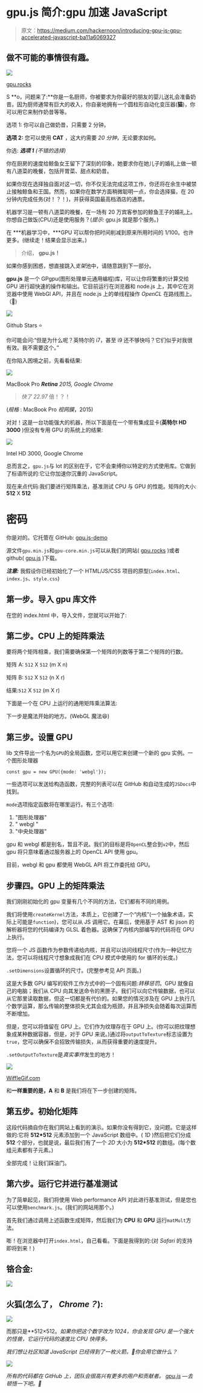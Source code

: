 # gpu.js 简介:gpu 加速 JavaScript

> 原文：<https://medium.com/hackernoon/introducing-gpu-js-gpu-accelerated-javascript-ba11a6069327>

## 做不可能的事情很有趣。

![](img/a32ee27d7ccdf8989d984d7f7f8e208b.png)

[gpu.rocks](http://gpu.rocks)

S **o，问题来了:**你是一名厨师，你被要求为你最好的朋友的婴儿送礼会准备奶昔。因为厨师通常有巨大的收入，你自豪地拥有一个圆柱形自动化变压器(**猫**)，你可以用它来制作奶昔等等。

选项 1: 你可以自己做奶昔，只需要 2 分钟。

**选项 2:** 您可以使用 **CAT** ，这大约需要 *20 分钟*，无论要求如何。

你选: ***选项 1*** *(不错的选择)*

你在厨房的速度给鲸鱼女王留下了深刻的印象，她要求你在她儿子的婚礼上做一顿有八道菜的晚餐，包括开胃菜、甜点和奶昔。

如果你现在选择独自面对这一切，你不仅无法完成这项工作，你还将在余生中被禁止接触鲸鱼和王国。然而，如果你在数学方面稍微聪明一点，你会选择猫，在 20 分钟内完成任务(对！？！)，并获得英国最高档酒店的通票。

机器学习是一顿有八道菜的晚餐，在一场有 20 万宾客参加的鲸鱼王子的婚礼上。你想自己做饭(CPU)还是使用服务？(*提示:* gpu.js 就是那个服务。)

在 ***机器学习中，***GPU 可以帮你把时间削减到原来所用时间的 1/100。也许更多。(继续走！结果会显示出来。)

> 介绍， **gpu.js！**

如果你感到困惑，想直接跳入*支架*池中，请随意跳到下一部分。

**gpu.js** 是一个 GPgpu(图形处理单元通用编程)库，可以让你将繁重的计算交给 GPU 进行超快速的操作和输出。它目前运行在浏览器和 node.js 上，其中它在浏览器中使用 WebGl API，并且在 node.js 上的单线程操作 *OpenCL* 在路线图上。（🎉)

![](img/e4fcd9170837ad0755c579f795e9121c.png)

Github Stars ⭐️

你可能会问:“但是为什么呢？英特尔的 i7，甚至 i9 还不够快吗？它们似乎对我很有效。我不需要这个。”

在你陷入困境之前，先看看结果:

![](img/514bc50c61936d524abee81b6f2248b6.png)

MacBook Pro ***Retina*** *2015, Google Chrome*

> *快了 22.97* 倍！？！

(*规格* : MacBook Pro *视网膜*，2015)

对对！这是一台功能强大的机器，所以下面是在一个带有集成显卡(**英特尔 HD 3000** )但没有专用 GPU 的系统上的结果:

![](img/98da59b02bd6c3667555de7d4cc1b106.png)

Intel HD 3000, Google Chrome

总而言之，`gpu.js`与 lot 的区别在于，它不会束缚你以特定的方式使用库。它做到了标语所说的:它让你加速你沉重的 JavaScript。

现在来点代码:我们要进行矩阵乘法，基准测试 CPU 与 GPU 的性能。矩阵的大小: **512** X **512**

# 密码

你是对的。它托管在 GitHub: [gpu.js-demo](https://github.com/abhisheksoni27/gpu.js-demo)

源文件`gpu.min.js`和`gpu-core.min.js`可以从我们的网站( [gpu.rocks](http://gpu.rocks) )或者 github( [gpu.js](https://github.com/gpujs/gpu.js) )下载。

***注意:*** 我假设你已经初始化了一个 HTML/JS/CSS 项目的原型(`index.html`、`index.js`、`style.css`)

## 第一步。导入 gpu 库文件

在您的 index.html 中，导入文件，您就可以开始了:

## 第二步。CPU 上的矩阵乘法

要将两个矩阵相乘，我们需要确保第一个矩阵的列数等于第二个矩阵的行数。

矩阵 A: `512` X `512` (m X n)

矩阵 B: `512` X `512` (n X r)

结果:`512` X `512` (m X r)

下面是一个在 CPU 上运行的通用矩阵乘法算法:

下一步是魔法开始的地方。(WebGL 魔法😆)

## 第三步。设置 GPU

lib 文件导出一个名为`GPU`的全局函数，您可以用它来创建一个新的 gpu 实例。一个图形处理器

```
const gpu = new GPU({mode: 'webgl'});
```

一些选项可以发送给构造函数，完整的列表可以在 GitHub 和自动生成的`JSDocs`中找到。

`mode`选项指定函数将在哪里运行。有三个选项:

1.  "图形处理器"
2.  " webgl "
3.  "中央处理器"

gpu 和 webgl 都是别名，暂且不说。我们的目标是将`OpenCL`整合到`v2`中，然后 gpu 将只意味着通过服务器上的 OpenCL API 使用 gpu。

目前，webgl 和 gpu 都使用 WebGL API 将工作委托给 GPU。

## **步骤四。GPU 上的矩阵乘法**

我们刚刚初始化的 gpu 变量有几个不同的方法，它们都有不同的用例。

我们将使用`createKernel`方法，本质上，它创建了一个“内核”(一个抽象术语，实际上可能是`function`)，您可以从 JS 调用它。在幕后，使用基于 AST 和 jison 的解析器将您的代码编译为 GLSL 着色器。这确保了内核内部编写的代码将在 GPU 上执行。

您将一个 JS 函数作为参数传递给内核，并且可以访问线程尺寸(作为一种记忆方法，您可以将线程尺寸想象成我们在 CPU 模式中使用的 for 循环的长度。)

`.setDimensions`设置循环的尺寸。(完整参考见 API 页面。)

这是大多数 GPU 编写的软件工作方式中的一个固有问题:*转移惩罚*。GPU 就像自己的电脑；我们从 CPU 向其发送命令的黑匣子。我们可以向它传输数据，也可以从它那里读取数据，但这一切都是有代价的。如果您的情况涉及在 GPU 上执行几个数学运算，那么传输的整体损失尤其会成为瓶颈，并且净损失会随着每次运算而不断增加。

但是，您可以将值留在 GPU 上。它们作为纹理存在于 GPU 上。(你可以把纹理想象成某种数据容器，但是，对于 GPU 来说。)通过将`outputToTexture`标志设置为`true`，您可以确保不会招致传输损失，从而获得重要的速度提升。

`.setOutputToTexture`是*真实事件*发生的地方！

![](img/cab7bd41521b4ec124cf0f488a106d30.png)

[WiffleGif.com](http://WiffleGif.com)

和**一样重要的是，A** 和 **B** 是我们将在下一步创建的矩阵。

## 第五步。初始化矩阵

这段代码摘自你在我们网站上看到的演示。如果你没有得到它，没问题。它是这样做的:它将 **512*512** 元素添加到一个 JavaScript 数组中。( *1D* )然后把它们分成 **512** 个部分，也就是说，最后我们有了一个 *2D* 大小为 **512*512** 的数组。(每个数组元素都有子元素。)

全部完成！让我们踩油门。

## **第六步。运行它并进行基准测试**

为了简单起见，我们将使用 Web performance API 对此进行基准测试，但是您也可以使用`benchmark.js`。(我们的网站用那个。)

首先我们通过调用上述函数生成矩阵，然后我们为 **CPU** 和 **GPU** 运行`matMult`方法。

嘭！在浏览器中打开`index.html`，自己看看。下面是我得到的:(对 *Safari* 的支持即将到来！)

## 铬合金:

![](img/514bc50c61936d524abee81b6f2248b6.png)

## 火狐(怎么了， *Chrome？*):

![](img/c73a3c147d47a7cc6202f52ce8e93079.png)

而那只是**512×512。**如果你把这个数字改为 1024，你会发现 GPU 是一个强大的怪兽，它运行代码的速度比 CPU 快得多*。*

*我们想让社区知道 JavaScript 已经得到了一枚火箭。🚀你会用它做什么？*

*![](img/6b7b03506b860ab7325242570c1351e1.png)*

*所有的代码都在 GitHub 上，团队会很高兴有更多的用户和贡献者。 [gpu.js](https://github.com/gpujs/gpu.js) —去顿悟一下吧。🎉*